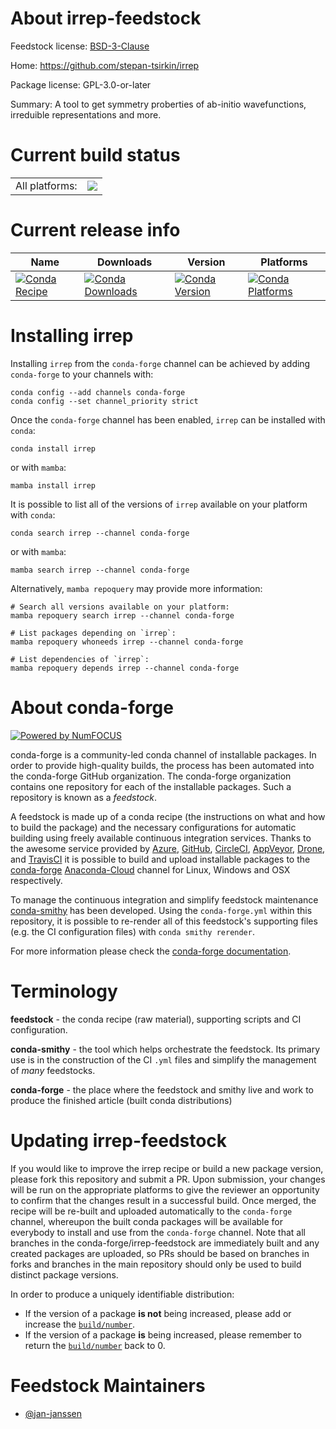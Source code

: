 About irrep-feedstock
=====================

Feedstock license: [BSD-3-Clause](https://github.com/conda-forge/irrep-feedstock/blob/main/LICENSE.txt)

Home: https://github.com/stepan-tsirkin/irrep

Package license: GPL-3.0-or-later

Summary: A tool to get symmetry proberties of ab-initio wavefunctions, irreduible representations and more.

Current build status
====================


<table><tr><td>All platforms:</td>
    <td>
      <a href="https://dev.azure.com/conda-forge/feedstock-builds/_build/latest?definitionId=20268&branchName=main">
        <img src="https://dev.azure.com/conda-forge/feedstock-builds/_apis/build/status/irrep-feedstock?branchName=main">
      </a>
    </td>
  </tr>
</table>

Current release info
====================

| Name | Downloads | Version | Platforms |
| --- | --- | --- | --- |
| [![Conda Recipe](https://img.shields.io/badge/recipe-irrep-green.svg)](https://anaconda.org/conda-forge/irrep) | [![Conda Downloads](https://img.shields.io/conda/dn/conda-forge/irrep.svg)](https://anaconda.org/conda-forge/irrep) | [![Conda Version](https://img.shields.io/conda/vn/conda-forge/irrep.svg)](https://anaconda.org/conda-forge/irrep) | [![Conda Platforms](https://img.shields.io/conda/pn/conda-forge/irrep.svg)](https://anaconda.org/conda-forge/irrep) |

Installing irrep
================

Installing `irrep` from the `conda-forge` channel can be achieved by adding `conda-forge` to your channels with:

```
conda config --add channels conda-forge
conda config --set channel_priority strict
```

Once the `conda-forge` channel has been enabled, `irrep` can be installed with `conda`:

```
conda install irrep
```

or with `mamba`:

```
mamba install irrep
```

It is possible to list all of the versions of `irrep` available on your platform with `conda`:

```
conda search irrep --channel conda-forge
```

or with `mamba`:

```
mamba search irrep --channel conda-forge
```

Alternatively, `mamba repoquery` may provide more information:

```
# Search all versions available on your platform:
mamba repoquery search irrep --channel conda-forge

# List packages depending on `irrep`:
mamba repoquery whoneeds irrep --channel conda-forge

# List dependencies of `irrep`:
mamba repoquery depends irrep --channel conda-forge
```


About conda-forge
=================

[![Powered by
NumFOCUS](https://img.shields.io/badge/powered%20by-NumFOCUS-orange.svg?style=flat&colorA=E1523D&colorB=007D8A)](https://numfocus.org)

conda-forge is a community-led conda channel of installable packages.
In order to provide high-quality builds, the process has been automated into the
conda-forge GitHub organization. The conda-forge organization contains one repository
for each of the installable packages. Such a repository is known as a *feedstock*.

A feedstock is made up of a conda recipe (the instructions on what and how to build
the package) and the necessary configurations for automatic building using freely
available continuous integration services. Thanks to the awesome service provided by
[Azure](https://azure.microsoft.com/en-us/services/devops/), [GitHub](https://github.com/),
[CircleCI](https://circleci.com/), [AppVeyor](https://www.appveyor.com/),
[Drone](https://cloud.drone.io/welcome), and [TravisCI](https://travis-ci.com/)
it is possible to build and upload installable packages to the
[conda-forge](https://anaconda.org/conda-forge) [Anaconda-Cloud](https://anaconda.org/)
channel for Linux, Windows and OSX respectively.

To manage the continuous integration and simplify feedstock maintenance
[conda-smithy](https://github.com/conda-forge/conda-smithy) has been developed.
Using the ``conda-forge.yml`` within this repository, it is possible to re-render all of
this feedstock's supporting files (e.g. the CI configuration files) with ``conda smithy rerender``.

For more information please check the [conda-forge documentation](https://conda-forge.org/docs/).

Terminology
===========

**feedstock** - the conda recipe (raw material), supporting scripts and CI configuration.

**conda-smithy** - the tool which helps orchestrate the feedstock.
                   Its primary use is in the construction of the CI ``.yml`` files
                   and simplify the management of *many* feedstocks.

**conda-forge** - the place where the feedstock and smithy live and work to
                  produce the finished article (built conda distributions)


Updating irrep-feedstock
========================

If you would like to improve the irrep recipe or build a new
package version, please fork this repository and submit a PR. Upon submission,
your changes will be run on the appropriate platforms to give the reviewer an
opportunity to confirm that the changes result in a successful build. Once
merged, the recipe will be re-built and uploaded automatically to the
`conda-forge` channel, whereupon the built conda packages will be available for
everybody to install and use from the `conda-forge` channel.
Note that all branches in the conda-forge/irrep-feedstock are
immediately built and any created packages are uploaded, so PRs should be based
on branches in forks and branches in the main repository should only be used to
build distinct package versions.

In order to produce a uniquely identifiable distribution:
 * If the version of a package **is not** being increased, please add or increase
   the [``build/number``](https://docs.conda.io/projects/conda-build/en/latest/resources/define-metadata.html#build-number-and-string).
 * If the version of a package **is** being increased, please remember to return
   the [``build/number``](https://docs.conda.io/projects/conda-build/en/latest/resources/define-metadata.html#build-number-and-string)
   back to 0.

Feedstock Maintainers
=====================

* [@jan-janssen](https://github.com/jan-janssen/)

